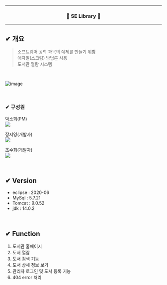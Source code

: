 <hr/>  

<h3 align="center">🚀 SE Library 🚀</h3>  
<hr/>  

## ✔ 개요
> 소프트웨어 공학 과목의 예제를 만들기 위함  
> 애자일(스크럼) 방법론 사용  
> 도서관 열람 시스템  

<br/>  

![image](https://user-images.githubusercontent.com/69746967/161719718-aa224022-93f1-40c0-9393-9d48c2f74afc.png)

<br/>  

### ✔ 구성원
박소희(PM)  
<a href= "https://github.com/soso-p"><img src="https://img.shields.io/badge/GitHub-181717?style=flat-square&logo=GitHub&logoColor=white"/></a>  

장지영(개발자)  
<a href= "https://github.com/gzero-99"><img src="https://img.shields.io/badge/GitHub-181717?style=flat-square&logo=GitHub&logoColor=white"/></a>  

조수희(개발자)  
<a href= "https://github.com/josuhee"><img src="https://img.shields.io/badge/GitHub-181717?style=flat-square&logo=GitHub&logoColor=white"/></a>  

<br/>  

## ✔ Version
- eclipse : 2020-06
- MySql : 5.7.21
- Tomcat : 9.0.52
- jdk : 14.0.2

<br/>  


## ✔ Function
1. 도서관 홈페이지
2. 도서 열람
3. 도서 검색 기능
4. 도서 상세 정보 보기
5. 관리자 로그인 및 도서 등록 기능
6. 404 error 처리

<br/>  


